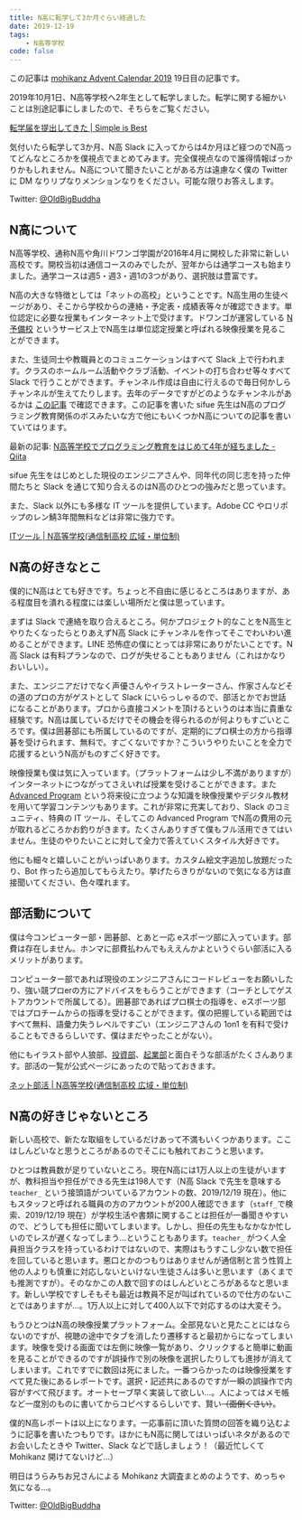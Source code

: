 ```yaml
---
title: N高に転学して3か月ぐらい経過した
date: 2019-12-19
tags:
    - N高等学校
code: false
---
```

この記事は [mohikanz Advent Calendar 2019](https://adventar.org/calendars/3884) 19日目の記事です。

2019年10月1日、N高等学校へ2年生として転学しました。転学に関する細かいことは別途記事にしましたので、そちらをご覧ください。

[転学届を提出してきた | Simple is Best](https://oldbigbuddha.dev/post/change-school/)

気付いたら転学して3か月、N高 Slack に入ってからは4か月ほど経つのでN高ってどんなところかを僕視点でまとめてみます。完全僕視点なので誰得情報ばっかりかもしれません。N高について聞きたいことがある方は遠慮なく僕の Twitter に DM なりリプなりメンションなりをください。可能な限りお答えします。

Twitter: [@OldBigBuddha](https://twitter.com/OldBigBuddha)

## N高について

N高等学校、通称N高や角川ドワンゴ学園が2016年4月に開校した非常に新しい高校です。開校当初は通信コースのみでしたが、翌年からは通学コースも始まりました。通学コースは週5・週3・週1の3つがあり、選択肢は豊富です。

N高の大きな特徴としては「ネットの高校」ということです。N高生用の生徒ページがあり、そこから学校からの連絡・予定表・成績表等々が確認できます。単位認定に必要な授業もインターネット上で受けます。ドワンゴが運営している [N予備校](https://www.nnn.ed.nico/) というサービス上でN高生は単位認定授業と呼ばれる映像授業を見ることができます。

また、生徒同士や教職員とのコミュニケーションはすべて Slack 上で行われます。クラスのホームルーム活動やクラブ活動、イベントの打ち合わせ等々すべて Slack で行うことができます。チャンネル作成は自由に行えるので毎日何かしらチャンネルが生えてたりします。去年のデータですがどのようなチャンネルがあるかは [この記事](https://qiita.com/sifue/items/4223441376732b2170ba#%E3%83%81%E3%83%A3%E3%83%B3%E3%83%8D%E3%83%AB%E5%8F%82%E5%8A%A0%E8%80%85%E6%95%B0%E3%83%A9%E3%83%B3%E3%82%AD%E3%83%B3%E3%82%B0-181127%E6%99%82%E7%82%B9) で確認できます。この記事を書いた sifue 先生はN高のプログラミング教育関係のボスみたいな方で他にもいくつかN高についての記事を書いていてはります。

最新の記事: [N高等学校でプログラミング教育をはじめて4年が経ちました - Qiita](https://qiita.com/sifue/items/1b95647cd643f787d9aa)

sifue 先生をはじめとした現役のエンジニアさんや、同年代の同じ志を持った仲間たちと Slack を通じて知り合えるのはN高のひとつの強みだと思っています。

また、Slack 以外にも多様な IT ツールを提供しています。Adobe CC やロリポップのレン鯖3年間無料などは非常に強力です。

[ITツール | N高等学校(通信制高校 広域・単位制)](https://nnn.ed.jp/about/it_tool/)

## N高の好きなとこ

僕的にN高はとても好きです。ちょっと不自由に感じるところはありますが、ある程度目を潰れる程度には楽しい場所だと僕は思っています。

まずは Slack で連絡を取り合えるところ。何かプロジェクト的なことをN高生とやりたくなったらとりあえずN高 Slack にチャンネルを作ってそこでわいわい進めることができます。LINE 恐怖症の僕にとっては非常にありがたいことです。N高 Slack は有料プランなので、ログが失せることもありません（これはかなりおいしい）。

また、エンジニアだけでなく声優さんやイラストレーターさん、作家さんなどその道のプロの方がゲストとして Slack にいらっしゃるので、部活とかでお世話になることがあります。プロから直接コメントを頂けるというのは本当に貴重な経験です。N高は属しているだけでその機会を得られるのが何よりもすごいところです。僕は囲碁部にも所属しているのですが、定期的にプロ棋士の方から指導碁を受けられます、無料で。すごくないですか？こういうやりたいことを全力で応援するというN高がものすごく好きです。

映像授業も僕は気に入っています。（プラットフォームは少し不満がありますが）インターネットにつながってさえいれば授業を受けることができます。また [Advanced Program](https://nnn.ed.jp/net_course/attractive/) という将来役に立つような知識を映像授業やデジタル教材を用いて学習コンテンツもあります。これが非常に充実しており、Slack のコミュニティ、特典の IT ツール、そしてこの Advanced Program でN高の費用の元が取れるどころかお釣りがきます。たくさんありすぎて僕もフル活用できてはいません。生徒のやりたいことに対して全力で答えていくスタイル大好きです。

他にも細々と嬉しいことがいっぱいあります。カスタム絵文字追加し放題だったり、Bot 作ったら追加してもらえたり。挙げたらきりがないので気になる方は直接聞いてください、色々喋れます。

## 部活動について

僕は今コンピューター部・囲碁部、とあと一応 eスポーツ部に入っています。部費は存在しません。ホンマに部費払わんでもええんかよというぐらい部活に入るメリットがあります。

コンピューター部であれば現役のエンジニアさんにコードレビューをお願いしたり、強い競プロerの方にアドバイスをもらうことができます（コーチとしてゲストアカウントで所属してる）。囲碁部であればプロ棋士の指導を、eスポーツ部ではプロチームからの指導を受けることができます。僕の把握している範囲ではすべて無料、語彙力失うレベルですごい（エンジニアさんの 1on1 を有料で受けることもできるらしいです、僕はまだやったことがない）。

他にもイラスト部や人狼部、[投資部](https://nnn.ed.jp/club/investment/)、[起業部](https://nnn.ed.jp/kigyobu/)と面白そうな部活がたくさんあります。部活の一覧が公式ページにあったので貼っておきます。

[ネット部活 | N高等学校(通信制高校 広域・単位制)](https://nnn.ed.jp/net_course/n_club/)

## N高の好きじゃないところ

新しい高校で、新たな取組をしているだけあって不満もいくつかあります。ここはしんどいなと思うところがあるのでそこにも触れておこうと思います。

ひとつは教員数が足りていないところ。現在N高には1万人以上の生徒がいますが、教科担当や担任ができる先生は198人です（N高 Slack で先生を意味する `teacher_` という接頭語がついているアカウントの数、2019/12/19 現在）。他にもスタッフと呼ばれる職員の方のアカウントが200人確認できます（`staff_`で検索、2019/12/19 現在）が学校生活や書類に関することは担任が一番聞きやすいので、どうしても担任に聞いてしまいます。しかし、担任の先生もなかなか忙しいのでレスが遅くなってしまう…ということもあります。`teacher_` がつく人全員担当クラスを持っているわけではないので、実際はもうすこし少ない数で担任を回していると思います。悪口とかのつもりはありませんが通信制と言う性質上他の人よりも慎重に対応しないといけない生徒さんは多いと思います（あくまでも推測ですが）。そのなかこの人数で回すのはしんどいところがあるなと思います。新しい学校ですしそもそも最近は教員不足が叫ばれているので仕方のないことではありますが…。1万人以上に対して400人以下で対応するのは大変そう。

もうひとつはN高の映像授業プラットフォーム。全部見ないと見たことにはならないのですが、視聴の途中でタブを消したり遷移すると最初からになってしまいます。映像を受ける画面では左側に映像一覧があり、クリックすると簡単に動画を見ることができるのですが誤操作で別の映像を選択したりしても進捗が消えてしまいます。これですでに数回は死にました。一番つらかったのは映像授業をすべて見た後にあるレポートです。選択・記述共にあるのですが一瞬の誤操作で内容がすべて飛びます。オートセーブ早く実装して欲しい…。人によってはメモ帳など一度別のものに書いてからコピペするらしいです、賢い~~（面倒くさい）~~。

僕的N高レポートは以上になります。一応事前に頂いた質問の回答を織り込むように記事を書いたつもりです。ほかにもN高に関してはいっぱいネタがあるのでお会いしたときや Twitter、Slack などで話しましょう！（最近忙しくて Mohikanz 開けてないけど…）

明日はうらみちお兄さんによる Mohikanz 大調査まとめのようです、めっちゃ気になる…。

Twitter: [@OldBigBuddha](https://twitter.com/OldBigBuddha)